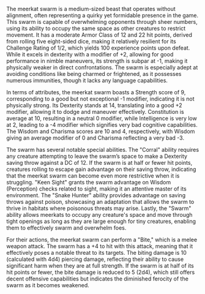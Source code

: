 The meerkat swarm is a medium-sized beast that operates without alignment, often representing a quirky yet formidable presence in the game. This swarm is capable of overwhelming opponents through sheer numbers, using its ability to occupy the same space as other creatures to restrict movement. It has a moderate Armor Class of 12 and 22 hit points, derived from rolling five eight-sided dice, making it relatively resilient for its Challenge Rating of 1/2, which yields 100 experience points upon defeat. While it excels in dexterity with a modifier of +2, allowing for good performance in nimble maneuvers, its strength is subpar at -1, making it physically weaker in direct confrontations. The swarm is especially adept at avoiding conditions like being charmed or frightened, as it possesses numerous immunities, though it lacks any language capabilities.

In terms of attributes, the meerkat swarm boasts a Strength score of 9, corresponding to a good but not exceptional -1 modifier, indicating it is not physically strong. Its Dexterity stands at 14, translating into a good +2 modifier, allowing it to dodge and maneuver effectively. Constitution is average at 10, resulting in a neutral 0 modifier, while Intelligence is very low at 2, leading to a -4 modifier which signifies very bad cognitive capabilities. The Wisdom and Charisma scores are 10 and 4, respectively, with Wisdom giving an average modifier of 0 and Charisma reflecting a very bad -3.

The swarm has several notable special abilities. The "Corral" ability requires any creature attempting to leave the swarm’s space to make a Dexterity saving throw against a DC of 12. If the swarm is at half or fewer hit points, creatures rolling to escape gain advantage on their saving throw, indicating that the meerkat swarm can become even more restrictive when it is struggling. "Keen Sight" grants the swarm advantage on Wisdom (Perception) checks related to sight, making it an attentive master of its environment. The "Snake Hunter" ability provides advantage on saving throws against poison, showcasing an adaptation that allows the swarm to thrive in habitats where poisonous threats may arise. Lastly, the "Swarm" ability allows meerkats to occupy any creature's space and move through tight openings as long as they are large enough for tiny creatures, enabling them to effectively swarm and overwhelm foes.

For their actions, the meerkat swarm can perform a "Bite," which is a melee weapon attack. The swarm has a +4 to hit with this attack, meaning that it effectively poses a notable threat to its targets. The biting damage is 10 (calculated with 4d4) piercing damage, reflecting their ability to cause significant harm when they are at full strength. If the swarm is at half of its hit points or fewer, the bite damage is reduced to 5 (2d4), which still offers decent offensive capabilities but indicates the diminished ferocity of the swarm as it becomes weakened.